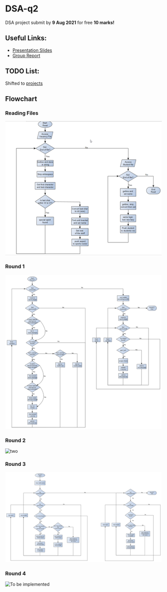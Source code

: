 # DSA-q2
DSA project submit by **9 Aug 2021** for free **10 marks!**

## Useful Links:
* [Presentation Slides](https://ichatspedu-my.sharepoint.com/:p:/g/personal/neohtp_20_ichat_sp_edu_sg/ERxy5X8BlaNFm6JUTOZMQcoBGm1sMHXnMUMQ1-vQ5WsKSA?e=p3kW0k)
* [Group Report](https://docs.google.com/document/d/1nf_r0gE0NYXF8mCVTurptTGGjxzFqCf8iK9oEva5cBY/edit?usp=sharing)

## TODO List:
Shifted to [projects](https://github.com/liang799/DSA-q2/projects/1)

## Flowchart
### Reading Files
![files](pictures/readFiles_v3.0.png)
### Round 1
![one](pictures/roundOne_v3.3.svg)
### Round 2
![two](pictures/roundTwo_v1.1.png)
### Round 3
![To be implemented](pictures/roundThree_v1.1.svg)
### Round 4
![To be implemented]()
